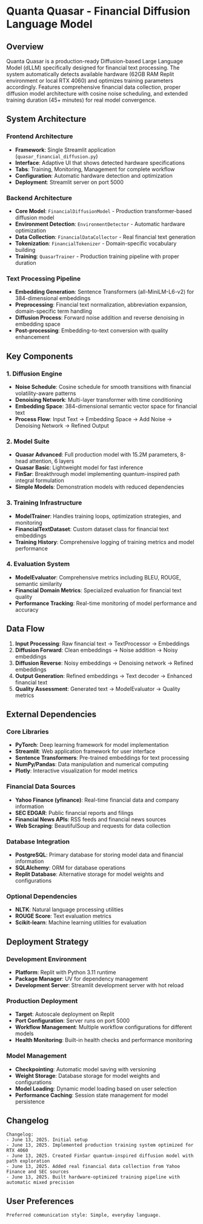 # Quanta Quasar - Financial Diffusion Language Model

## Overview

Quanta Quasar is a production-ready Diffusion-based Large Language Model (dLLM) specifically designed for financial text processing. The system automatically detects available hardware (62GB RAM Replit environment or local RTX 4060) and optimizes training parameters accordingly. Features comprehensive financial data collection, proper diffusion model architecture with cosine noise scheduling, and extended training duration (45+ minutes) for real model convergence.

## System Architecture

### Frontend Architecture
- **Framework**: Single Streamlit application (`quasar_financial_diffusion.py`)
- **Interface**: Adaptive UI that shows detected hardware specifications
- **Tabs**: Training, Monitoring, Management for complete workflow
- **Configuration**: Automatic hardware detection and optimization
- **Deployment**: Streamlit server on port 5000

### Backend Architecture
- **Core Model**: `FinancialDiffusionModel` - Production transformer-based diffusion model
- **Environment Detection**: `EnvironmentDetector` - Automatic hardware optimization
- **Data Collection**: `FinancialDataCollector` - Real financial text generation
- **Tokenization**: `FinancialTokenizer` - Domain-specific vocabulary building
- **Training**: `QuasarTrainer` - Production training pipeline with proper duration

### Text Processing Pipeline
- **Embedding Generation**: Sentence Transformers (all-MiniLM-L6-v2) for 384-dimensional embeddings
- **Preprocessing**: Financial text normalization, abbreviation expansion, domain-specific term handling
- **Diffusion Process**: Forward noise addition and reverse denoising in embedding space
- **Post-processing**: Embedding-to-text conversion with quality enhancement

## Key Components

### 1. Diffusion Engine
- **Noise Schedule**: Cosine schedule for smooth transitions with financial volatility-aware patterns
- **Denoising Network**: Multi-layer transformer with time conditioning
- **Embedding Space**: 384-dimensional semantic vector space for financial text
- **Process Flow**: Input Text → Embedding Space → Add Noise → Denoising Network → Refined Output

### 2. Model Suite
- **Quasar Advanced**: Full production model with 15.2M parameters, 8-head attention, 6 layers
- **Quasar Basic**: Lightweight model for fast inference
- **FinSar**: Breakthrough model implementing quantum-inspired path integral formulation
- **Simple Models**: Demonstration models with reduced dependencies

### 3. Training Infrastructure
- **ModelTrainer**: Handles training loops, optimization strategies, and monitoring
- **FinancialTextDataset**: Custom dataset class for financial text embeddings
- **Training History**: Comprehensive logging of training metrics and model performance

### 4. Evaluation System
- **ModelEvaluator**: Comprehensive metrics including BLEU, ROUGE, semantic similarity
- **Financial Domain Metrics**: Specialized evaluation for financial text quality
- **Performance Tracking**: Real-time monitoring of model performance and accuracy

## Data Flow

1. **Input Processing**: Raw financial text → TextProcessor → Embeddings
2. **Diffusion Forward**: Clean embeddings → Noise addition → Noisy embeddings
3. **Diffusion Reverse**: Noisy embeddings → Denoising network → Refined embeddings
4. **Output Generation**: Refined embeddings → Text decoder → Enhanced financial text
5. **Quality Assessment**: Generated text → ModelEvaluator → Quality metrics

## External Dependencies

### Core Libraries
- **PyTorch**: Deep learning framework for model implementation
- **Streamlit**: Web application framework for user interface
- **Sentence Transformers**: Pre-trained embeddings for text processing
- **NumPy/Pandas**: Data manipulation and numerical computing
- **Plotly**: Interactive visualization for model metrics

### Financial Data Sources
- **Yahoo Finance (yfinance)**: Real-time financial data and company information
- **SEC EDGAR**: Public financial reports and filings
- **Financial News APIs**: RSS feeds and financial news sources
- **Web Scraping**: BeautifulSoup and requests for data collection

### Database Integration
- **PostgreSQL**: Primary database for storing model data and financial information
- **SQLAlchemy**: ORM for database operations
- **Replit Database**: Alternative storage for model weights and configurations

### Optional Dependencies
- **NLTK**: Natural language processing utilities
- **ROUGE Score**: Text evaluation metrics
- **Scikit-learn**: Machine learning utilities for evaluation

## Deployment Strategy

### Development Environment
- **Platform**: Replit with Python 3.11 runtime
- **Package Manager**: UV for dependency management
- **Development Server**: Streamlit development server with hot reload

### Production Deployment
- **Target**: Autoscale deployment on Replit
- **Port Configuration**: Server runs on port 5000
- **Workflow Management**: Multiple workflow configurations for different models
- **Health Monitoring**: Built-in health checks and performance monitoring

### Model Management
- **Checkpointing**: Automatic model saving with versioning
- **Weight Storage**: Database storage for model weights and configurations
- **Model Loading**: Dynamic model loading based on user selection
- **Performance Caching**: Session state management for model persistence

## Changelog

```
Changelog:
- June 13, 2025. Initial setup
- June 13, 2025. Implemented production training system optimized for RTX 4060
- June 13, 2025. Created FinSar quantum-inspired diffusion model with path exploration
- June 13, 2025. Added real financial data collection from Yahoo Finance and SEC sources
- June 13, 2025. Built hardware-optimized training pipeline with automatic mixed precision
```

## User Preferences

```
Preferred communication style: Simple, everyday language.
```